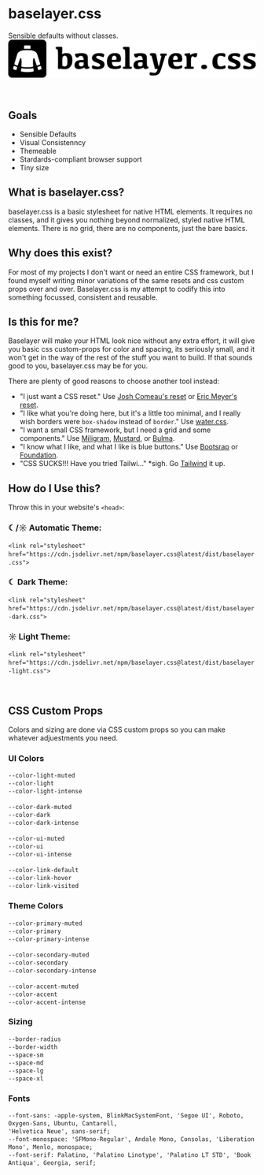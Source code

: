 # baselayer.css
Sensible defaults without classes.
![Baselayer.css](assets/baselayer.svg)

<br>

## Goals

- Sensible Defaults
- Visual Consistenncy
- Themeable
- Stardards-compliant browser support
- Tiny size


## What is baselayer.css?

baselayer.css is a basic stylesheet for native HTML elements.  It requires no classes, and it gives you nothing beyond normalized, styled native HTML elements.  There is no grid, there are no components, just the bare basics. 


## Why does this exist?

For most of my projects I don't want or need an entire CSS framework, but I found myself writing minor variations of the same resets and css custom props over and over.  Baselayer.css is my attempt to codify this into something focussed, consistent and reusable.


## Is this for me?

Baselayer will make your HTML look nice without any extra effort, it will give you basic css custom-props for color and spacing, its seriously small, and it won't get in the way of the rest of the stuff you want to build.  If that sounds good to you, baselayer.css may be for you.

There are plenty of good reasons to choose another tool instead:

- "I just want a CSS reset."  Use [Josh Comeau's reset](https://www.joshwcomeau.com/css/custom-css-reset/) or [Eric Meyer's reset](https://meyerweb.com/eric/tools/css/reset/).
- "I like what you're doing here, but it's a little too minimal, and I really wish borders were `box-shadow` instead of `border`."  Use [water.css](https://watercss.kognise.dev/).
- "I want a small CSS framework, but I need a grid and some components."  Use [Miligram](https://milligram.io/), [Mustard](https://kylelogue.github.io/mustard-ui/index.html), or [Bulma](https://bulma.io/).
- "I know what I like, and what I like is blue buttons." Use [Bootsrap](https://getbootstrap.com/) or [Foundation](https://get.foundation/).
- "CSS SUCKS!!! Have you tried Tailwi..." *sigh. Go [Tailwind](https://tailwindcss.com/) it up. 



## How do I Use this?

Throw this in your website's `<head>`:

### ☾/☼ Automatic Theme:

`<link rel="stylesheet" href="https://cdn.jsdelivr.net/npm/baselayer.css@latest/dist/baselayer.css">`

### ☾ Dark Theme:

`<link rel="stylesheet" href="https://cdn.jsdelivr.net/npm/baselayer.css@latest/dist/baselayer-dark.css">`

### ☼ Light Theme:

`<link rel="stylesheet" href="https://cdn.jsdelivr.net/npm/baselayer.css@latest/dist/baselayer-light.css">`

<br>

## CSS Custom Props

Colors and sizing are done via CSS custom props so you can make whatever adjuestments you need.

### UI Colors
```
--color-light-muted
--color-light
--color-light-intense

--color-dark-muted
--color-dark
--color-dark-intense

--color-ui-muted
--color-ui
--color-ui-intense

--color-link-default
--color-link-hover
--color-link-visited
```

### Theme Colors
```
--color-primary-muted
--color-primary
--color-primary-intense

--color-secondary-muted
--color-secondary
--color-secondary-intense

--color-accent-muted
--color-accent
--color-accent-intense
```

### Sizing
```
--border-radius
--border-width
--space-sm
--space-md
--space-lg
--space-xl
```

### Fonts
```
--font-sans: -apple-system, BlinkMacSystemFont, 'Segoe UI', Roboto, Oxygen-Sans, Ubuntu, Cantarell,
'Helvetica Neue', sans-serif;
--font-monospace: 'SFMono-Regular', Andale Mono, Consolas, 'Liberation Mono', Menlo, monospace;
--font-serif: Palatino, 'Palatino Linotype', 'Palatino LT STD', 'Book Antiqua', Georgia, serif;
  ```

